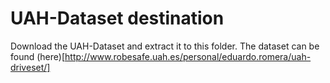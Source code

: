 # UAH-Dataset destination
Download the UAH-Dataset and extract it to this folder. The dataset can be found (here)[http://www.robesafe.uah.es/personal/eduardo.romera/uah-driveset/]